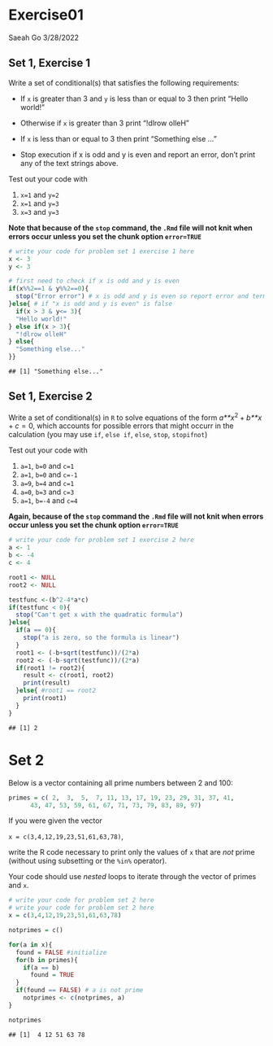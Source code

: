 Exercise01
================
Saeah Go
3/28/2022

## Set 1, Exercise 1

Write a set of conditional(s) that satisfies the following requirements:

-   If `x` is greater than 3 and `y` is less than or equal to 3 then
    print “Hello world!”

-   Otherwise if `x` is greater than 3 print “!dlrow olleH”

-   If `x` is less than or equal to 3 then print “Something else …”

-   Stop execution if x is odd and y is even and report an error, don’t
    print any of the text strings above.

Test out your code with

1.  `x=1` and `y=2`
2.  `x=1` and `y=3`
3.  `x=3` and `y=3`

**Note that because of the `stop` command, the `.Rmd` file will not knit
when errors occur unless you set the chunk option `error=TRUE`**

``` r
# write your code for problem set 1 exercise 1 here
x <- 3
y <- 3

# first need to check if x is odd and y is even
if(x%%2==1 & y%%2==0){
  stop("Error error") # x is odd and y is even so report error and terminate
}else{ # if "x is odd and y is even" is false
  if(x > 3 & y<= 3){
  "Hello world!"
} else if(x > 3){
  "!dlrow olleH"
} else{
  "Something else..."
}}
```

    ## [1] "Something else..."

## Set 1, Exercise 2

Write a set of conditional(s) in `R` to solve equations of the form
*a**x*<sup>2</sup> + *b**x* + *c* = 0,
which accounts for possible errors that might occurr in the calculation
(you may use `if`, `else if`, `else`, `stop`, `stopifnot`)

Test out your code with

1.  `a=1`, `b=0` and `c=1`
2.  `a=1`, `b=0` and `c=-1`
3.  `a=9`, `b=4` and `c=1`
4.  `a=0`, `b=3` and `c=3`
5.  `a=1`, `b=-4` and `c=4`

**Again, because of the `stop` command the `.Rmd` file will not knit
when errors occur unless you set the chunk option `error=TRUE`**

``` r
# write your code for problem set 1 exercise 2 here
a <- 1
b <- -4
c <- 4

root1 <- NULL
root2 <- NULL

testfunc <-(b^2-4*a*c)
if(testfunc < 0){
  stop("Can't get x with the quadratic formula")
}else{
  if(a == 0){
    stop("a is zero, so the formula is linear")
  }
  root1 <- (-b+sqrt(testfunc))/(2*a)
  root2 <- (-b-sqrt(testfunc))/(2*a)
  if(root1 != root2){
    result <- c(root1, root2)
    print(result)
  }else{ #root1 == root2
    print(root1)
  }
}
```

    ## [1] 2

# Set 2

Below is a vector containing all prime numbers between 2 and 100:

``` r
primes = c( 2,  3,  5,  7, 11, 13, 17, 19, 23, 29, 31, 37, 41, 
      43, 47, 53, 59, 61, 67, 71, 73, 79, 83, 89, 97)
```

If you were given the vector

`x = c(3,4,12,19,23,51,61,63,78)`,
</div>

write the R code necessary to print only the values of `x` that are
*not* prime (without using subsetting or the `%in%` operator).

Your code should use *nested* loops to iterate through the vector of
primes and `x`.

``` r
# write your code for problem set 2 here
# write your code for problem set 2 here
x = c(3,4,12,19,23,51,61,63,78)

notprimes = c()

for(a in x){
  found = FALSE #initialize
  for(b in primes){
    if(a == b)
      found = TRUE
  }
  if(found == FALSE) # a is not prime
    notprimes <- c(notprimes, a)
}

notprimes
```

    ## [1]  4 12 51 63 78
